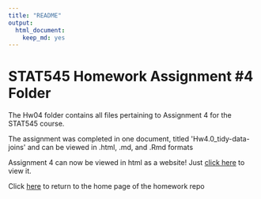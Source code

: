 ```yaml
---
title: "README"
output: 
  html_document:
    keep_md: yes
---
```


# STAT545 Homework Assignment #4 Folder

The Hw04 folder contains all files pertaining to Assignment 4 for the STAT545 course.

The assignment was completed in one document, titled 'Hw4.0_tidy-data-joins' and can be viewed in .html, .md, and .Rmd formats

Assignment 4 can now be viewed in html as a website! Just [click here](https://stat545-ubc-hw-2019-20.github.io/stat545-hw-jacobgerlofs/Hw04/Hw4.0_tidy-data-joins.html) to view it.

Click [here](https://github.com/STAT545-UBC-hw-2019-20/stat545-hw-jacobgerlofs) to return to the home page of the homework repo
